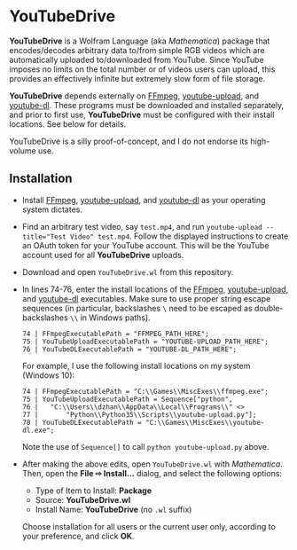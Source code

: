 # YouTubeDrive

**YouTubeDrive** is a Wolfram Language (aka *Mathematica*) package that encodes/decodes arbitrary data to/from simple RGB videos which are automatically uploaded to/downloaded from YouTube. Since YouTube imposes no limits on the total number or of videos users can upload, this provides an effectively infinite but extremely slow form of file storage.

**YouTubeDrive** depends externally on [FFmpeg](https://ffmpeg.org/), [youtube-upload](https://github.com/tokland/youtube-upload), and [youtube-dl](https://rg3.github.io/youtube-dl/). These programs must be downloaded and installed separately, and prior to first use, **YouTubeDrive** must be configured with their install locations. See below for details.

YouTubeDrive is a silly proof-of-concept, and I do not endorse its high-volume use.

## Installation

 * Install [FFmpeg](https://ffmpeg.org/), [youtube-upload](https://github.com/tokland/youtube-upload), and [youtube-dl](https://rg3.github.io/youtube-dl/) as your operating system dictates.
 * Find an arbitrary test video, say `test.mp4`, and run `youtube-upload --title="Test Video" test.mp4`. Follow the displayed instructions to create an OAuth token for your YouTube account. This will be the YouTube account used for all **YouTubeDrive** uploads.
 * Download and open `YouTubeDrive.wl` from this repository.
 * In lines 74-76, enter the install locations of the [FFmpeg](https://ffmpeg.org/), [youtube-upload](https://github.com/tokland/youtube-upload), and [youtube-dl](https://rg3.github.io/youtube-dl/) executables. Make sure to use proper string escape sequences (in particular, backslashes `\` need to be escaped as double-backslashes `\\` in Windows paths).
    ```
    74 | FFmpegExecutablePath = "FFMPEG_PATH_HERE";
    75 | YouTubeUploadExecutablePath = "YOUTUBE-UPLOAD_PATH_HERE";
    76 | YouTubeDLExecutablePath = "YOUTUBE-DL_PATH_HERE";
    ```
   For example, I use the following install locations on my system (Windows 10):
    ```
    74 | FFmpegExecutablePath = "C:\\Games\\MiscExes\\ffmpeg.exe";
    75 | YouTubeUploadExecutablePath = Sequence["python",
    76 |   "C:\\Users\\dzhan\\AppData\\Local\\Programs\\" <>
    77 |       "Python\\Python35\\Scripts\\youtube-upload.py"];
    78 | YouTubeDLExecutablePath = "C:\\Games\\MiscExes\\youtube-dl.exe";
    ```
   Note the use of `Sequence[]` to call `python youtube-upload.py` above.
 * After making the above edits, open `YouTubeDrive.wl` with *Mathematica*. Then, open the **File ⇨ Install...** dialog, and select the following options:
    - Type of Item to Install: **Package**
    - Source: **YouTubeDrive.wl**
    - Install Name: **YouTubeDrive** (no `.wl` suffix)
   
   Choose installation for all users or the current user only, according to your preference, and click **OK**.
